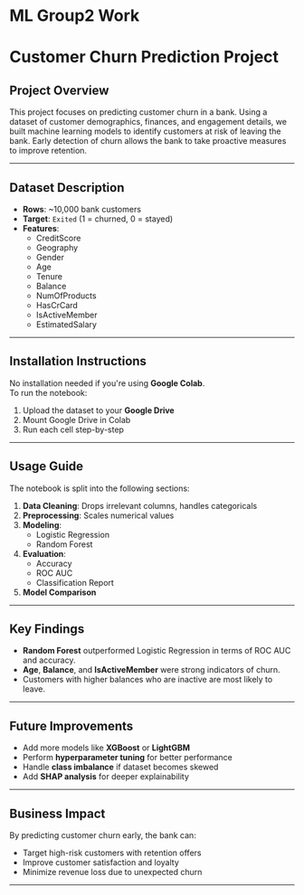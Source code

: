 # ML Group2 Work
# Customer Churn Prediction Project

## Project Overview

This project focuses on predicting customer churn in a bank. Using a dataset of customer demographics, finances, and engagement details, we built machine learning models to identify customers at risk of leaving the bank. Early detection of churn allows the bank to take proactive measures to improve retention.

---

## Dataset Description

- **Rows**: ~10,000 bank customers  
- **Target**: `Exited` (1 = churned, 0 = stayed)  
- **Features**:
  - CreditScore
  - Geography
  - Gender
  - Age
  - Tenure
  - Balance
  - NumOfProducts
  - HasCrCard
  - IsActiveMember
  - EstimatedSalary

---

## Installation Instructions

No installation needed if you're using **Google Colab**.  
To run the notebook:

1. Upload the dataset to your **Google Drive**
2. Mount Google Drive in Colab
3. Run each cell step-by-step

---

## Usage Guide

The notebook is split into the following sections:

1. **Data Cleaning**: Drops irrelevant columns, handles categoricals
2. **Preprocessing**: Scales numerical values
3. **Modeling**:
   - Logistic Regression
   - Random Forest
4. **Evaluation**:
   - Accuracy
   - ROC AUC
   - Classification Report
5. **Model Comparison**

---

## Key Findings

- **Random Forest** outperformed Logistic Regression in terms of ROC AUC and accuracy.
- **Age**, **Balance**, and **IsActiveMember** were strong indicators of churn.
- Customers with higher balances who are inactive are most likely to leave.

---

## Future Improvements

- Add more models like **XGBoost** or **LightGBM**
- Perform **hyperparameter tuning** for better performance
- Handle **class imbalance** if dataset becomes skewed
- Add **SHAP analysis** for deeper explainability

---

## Business Impact

By predicting customer churn early, the bank can:
- Target high-risk customers with retention offers
- Improve customer satisfaction and loyalty
- Minimize revenue loss due to unexpected churn

---
